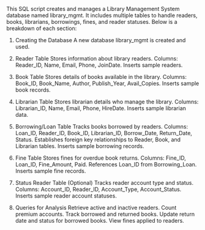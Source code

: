 This SQL script creates and manages a Library Management System database named library_mgmt. It includes multiple tables to handle readers, books, librarians, borrowings, fines, and reader statuses. Below is a breakdown of each section:

1. Creating the Database
A new database library_mgmt is created and used.

2. Reader Table
Stores information about library readers.
Columns: Reader_ID, Name, Email, Phone, JoinDate.
Inserts sample readers.

3. Book Table
Stores details of books available in the library.
Columns: Book_ID, Book_Name, Author, Publish_Year, Avail_Copies.
Inserts sample book records.

4. Librarian Table
Stores librarian details who manage the library.
Columns: Librarian_ID, Name, Email, Phone, HireDate.
Inserts sample librarian data.

5. Borrowing/Loan Table
Tracks books borrowed by readers.
Columns: Loan_ID, Reader_ID, Book_ID, Librarian_ID, Borrow_Date, Return_Date, Status.
Establishes foreign key relationships to Reader, Book, and Librarian tables.
Inserts sample borrowing records.

6. Fine Table
Stores fines for overdue book returns.
Columns: Fine_ID, Loan_ID, Fine_Amount, Paid.
References Loan_ID from Borrowing_Loan.
Inserts sample fine records.

7. Status Reader Table (Optional)
Tracks reader account type and status.
Columns: Account_ID, Reader_ID, Account_Type, Account_Status.
Inserts sample reader account statuses.

8. Queries for Analysis
Retrieve active and inactive readers.
Count premium accounts.
Track borrowed and returned books.
Update return date and status for borrowed books.
View fines applied to readers.
